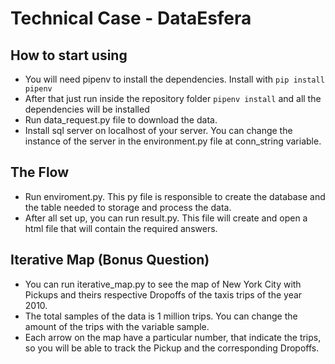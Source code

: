 # Technical Case - DataEsfera

## How to start using
* You will need pipenv to install the dependencies. Install with `pip install pipenv`
* After that just run inside the repository folder `pipenv install` and all the dependencies will be installed
* Run data_request.py file to download the data.
* Install sql server on localhost of your server. You can change the instance of the server in the environment.py file at conn_string variable.

## The Flow
* Run enviroment.py. This py file is responsible to create the database and the table needed to storage and  process the data.
* After all set up, you can run result.py. This file will create and open a html file that will contain the required answers.

## Iterative Map (Bonus Question)
* You can run iterative_map.py to see the map of New York City with Pickups and theirs respective Dropoffs of the taxis trips of the year 2010.
* The total samples of the data is 1 million trips. You can change the amount of the trips with the variable sample.
* Each arrow on the map have a particular number, that indicate the trips, so you will be able to track the Pickup and the corresponding Dropoffs.
